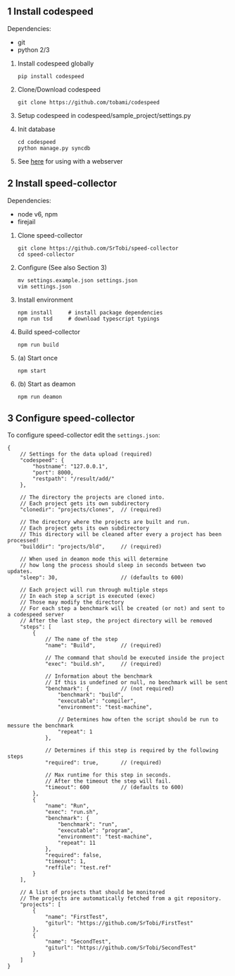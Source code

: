 1 Install codespeed
--------------------

Dependencies:
- git
- python 2/3

1. Install codespeed globally

    ```
    pip install codespeed
    ```

2. Clone/Download codespeed

    ```
    git clone https://github.com/tobami/codespeed
    ```

3. Setup codespeed in codespeed/sample_project/settings.py
4. Init database

    ```
    cd codespeed
    python manage.py syncdb
    ```

5. See [here](https://github.com/tobami/codespeed/blob/master/sample_project/README.md#installing-for-production) for using with a webserver


2 Install speed-collector
-----------------------

Dependencies:
- node v6, npm
- firejail

1. Clone speed-collector

    ```
    git clone https://github.com/SrTobi/speed-collector
    cd speed-collector
    ```

2. Configure (See also Section 3)

    ```
    mv settings.example.json settings.json
    vim settings.json
    ```

3. Install environment

    ```
    npm install     # install package dependencies
    npm run tsd     # download typescript typings
    ```

4. Build speed-collector

    ```
    npm run build
    ```

5. (a) Start once

    ```
    npm start
    ```

5. (b) Start as deamon

    ```
    npm run deamon
    ```

3 Configure speed-collector
---------------------------

To configure speed-collector edit the `settings.json`:

~~~~~~~~~~~~~~~~~~~~~~~~
{
    // Settings for the data upload (required)
    "codespeed": {
        "hostname": "127.0.0.1",
        "port": 8000, 
        "restpath": "/result/add/"
    },

    // The directory the projects are cloned into.
    // Each project gets its own subdirectory
    "clonedir": "projects/clones",  // (required)

    // The directory where the projects are built and run.
    // Each project gets its own subdirectory
    // This directory will be cleaned after every a project has been processed!
    "builddir": "projects/bld",     // (required)

    // When used in deamon mode this will determine
    // how long the process should sleep in seconds between two updates.
    "sleep": 30,                    // (defaults to 600)

    // Each project will run through multiple steps
    // In each step a script is executed (exec)
    // Those may modify the directory
    // For each step a benchmark will be created (or not) and sent to a codespeed server
    // After the last step, the project directory will be removed
    "steps": [
        {
            // The name of the step
            "name": "Build",        // (required)

            // The command that should be executed inside the project
            "exec": "build.sh",     // (required)

            // Information about the benchmark
            // If this is undefined or null, no benchmark will be sent
            "benchmark": {          // (not required)
                "benchmark": "build",
                "executable": "compiler",
                "environment": "test-machine",

                // Determines how often the script should be run to messure the benchmark
                "repeat": 1
            },

            // Determines if this step is required by the following steps
            "required": true,       // (required)

            // Max runtime for this step in seconds.
            // After the timeout the step will fail.
            "timeout": 600          // (defaults to 600)
        },
        {
            "name": "Run",
            "exec": "run.sh",
            "benchmark": {
                "benchmark": "run",
                "executable": "program",
                "environment": "test-machine",
                "repeat": 11
            },
            "required": false,
            "timeout": 1,
            "reffile": "test.ref"
        }
    ],

    // A list of projects that should be monitored
    // The projects are automatically fetched from a git repository.
    "projects": [
        {
            "name": "FirstTest",
            "giturl": "https://github.com/SrTobi/FirstTest"
        },
        {
            "name": "SecondTest",
            "giturl": "https://github.com/SrTobi/SecondTest"
        }
    ]
}
~~~~~~~~~~~~~~~~~~~~~~~~